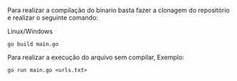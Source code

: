 Para realizar a compilação do binario basta fazer a clonagem do repositório e realizar o seguinte comando:

Linux/Windows
```
go build main.go
```

Para realizar a execução do arquivo sem compilar, Exemplo:

```
go run main.go <urls.txt>
```
